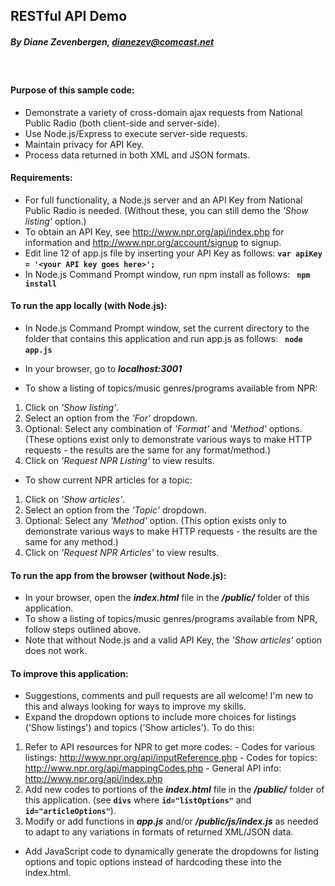 ## RESTful API Demo ##
##### *By Diane Zevenbergen, dianezev@comcast.net* #####


&nbsp;
#### Purpose of this sample code: ####
* Demonstrate a variety of cross-domain ajax requests from National Public Radio (both client-side and server-side).
&nbsp;
* Use Node.js/Express to execute server-side requests.
&nbsp;
* Maintain privacy for API Key.
&nbsp;
* Process data returned in both XML and JSON formats.

#### Requirements: ####
* For full functionality, a Node.js server and an API Key from National Public Radio is needed. (Without these, you can still demo the *'Show listing'* option.)
&nbsp;
* To obtain an API Key, see http://www.npr.org/api/index.php for information and http://www.npr.org/account/signup to signup.
&nbsp;
* Edit line 12 of app.js file by inserting your API Key as follows:
**`var apiKey = '<your API key goes here>';`**
&nbsp;
* In Node.js Command Prompt window, run npm install as follows: **` npm install`**


#### To run the app locally (with Node.js): ####

* In Node.js Command Prompt window, set the current directory to the folder
  that contains this application and run app.js as follows: **` node app.js`**
&nbsp;
* In your browser, go to __*localhost:3001*__

* To show a listing of topics/music genres/programs available from NPR:
 1. Click on *'Show listing'*.
 &nbsp;
 2. Select an option from the *'For'* dropdown. 
 &nbsp;
 3. Optional: Select any combination of *'Format'* and *'Method'* options. (These options exist only to demonstrate various ways to make HTTP requests - the results are the same for any format/method.)
 &nbsp;
 4. Click on *'Request NPR Listing'* to view results.

* To show current NPR articles for a topic:
 1. Click on *'Show articles'*.
 &nbsp;
 2. Select an option from the *'Topic'* dropdown. 
 &nbsp;
 3. Optional: Select any *'Method'* option. (This option exists only to demonstrate various ways to make HTTP requests - the results are the same for any method.)
 &nbsp;
 4. Click on *'Request NPR Articles'* to view results.
 
#### To run the app from the browser (without Node.js): ####

* In your browser, open the _**index.html**_ file in the _**/public/**_ folder of this application.
&nbsp;
* To show a listing of topics/music genres/programs available from NPR, follow steps outlined above.
&nbsp;
* Note that without Node.js and a valid API Key, the *'Show articles'* option does not work.
 
#### To improve this application: ####

* Suggestions, comments and pull requests are all welcome! I'm new to this and always looking for ways to improve my skills.
&nbsp;
* Expand the dropdown options to include more choices for listings ('Show listings') and topics ('Show articles'). To do this:
 1. Refer to API resources for NPR to get more codes:
   \- Codes for various listings: http://www.npr.org/api/inputReference.php
   \- Codes for topics: http://www.npr.org/api/mappingCodes.php
   \- General API info: http://www.npr.org/api/index.php 
&nbsp;
 2. Add new codes to portions of the _**index.html**_ file in the _**/public/**_ folder of this application. (see **`divs`** where **`id="listOptions"`** and **`id="articleOptions"`**).
&nbsp;
 3. Modify or add functions in _**app.js**_ and/or _**/public/js/index.js**_ as needed to adapt to any variations in formats of returned XML/JSON data.
* Add JavaScript code to dynamically generate the dropdowns for listing options and topic options instead of hardcoding these into the index.html.
